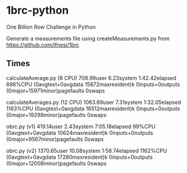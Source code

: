 # 1brc-python
One Billion Row Challenge in Python

Generate a measurements file using createMeasurements.py from https://github.com/ifnesi/1brc

## Times
calculateAverage.py (8 CPU)
708.99user 6.23system 1:42.42elapsed 698%CPU (0avgtext+0avgdata 15872maxresident)k
0inputs+0outputs (0major+15971minor)pagefaults 0swaps

calculateAverages.py (12 CPU)
1063.69user 7.31system 1:32.05elapsed 1163%CPU (0avgtext+0avgdata 16512maxresident)k
0inputs+0outputs (0major+19298minor)pagefaults 0swaps

obrc.py (v1)
419.14user 2.43system 7:05.18elapsed 99%CPU (0avgtext+0avgdata 10624maxresident)k
0inputs+0outputs (0major+9567minor)pagefaults 0swaps

obrc.py (v2)
1370.65user 10.08system 1:58.74elapsed 1162%CPU (0avgtext+0avgdata 17280maxresident)k
0inputs+0outputs (0major+12008minor)pagefaults 0swaps
